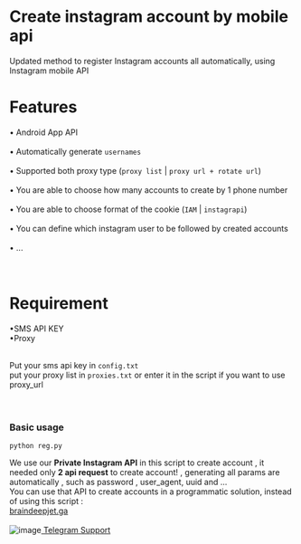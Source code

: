 # Create instagram account by mobile api
Updated method to register Instagram accounts all automatically, using Instagram mobile API<br>



# Features
&#x2022; Android App API<br><br>
&#x2022; Automatically generate `usernames`<br><br>
&#x2022; Supported both proxy type (`proxy list` | `proxy url + rotate url`)<br><br>
&#x2022; You are able to choose how many accounts to create by 1 phone number<br><br>
&#x2022; You are able to choose format of the cookie (`IAM`  | `instagrapi`)<br><br>
&#x2022; You can define which instagram user to be followed by created accounts<br><br>
&#x2022; ...<br><br><br>


# Requirement<br>
&#x2022;SMS API KEY<br>
&#x2022;Proxy<br><br>

Put your sms api key in `config.txt `<br>
put your proxy list in `proxies.txt` or enter it in the script if you want to use proxy_url<br><br><br>


### Basic usage<br>
```
python reg.py
```


We use our **Private Instagram API** in this script to create account , it needed only **2 api request** to create account! , generating all params are automatically , such as password , user_agent, uuid and ...<br>
You can use that API to create accounts in a programmatic solution, instead of using this script :<br>
[braindeepjet.ga](https://braindeepjet.ga)<br><br>
![image](https://user-images.githubusercontent.com/41697758/207024631-6af6bdb1-b6bc-4597-9674-eb89a1f70e85.png)[  Telegram Support](https://imwhodifferent.t.me)


